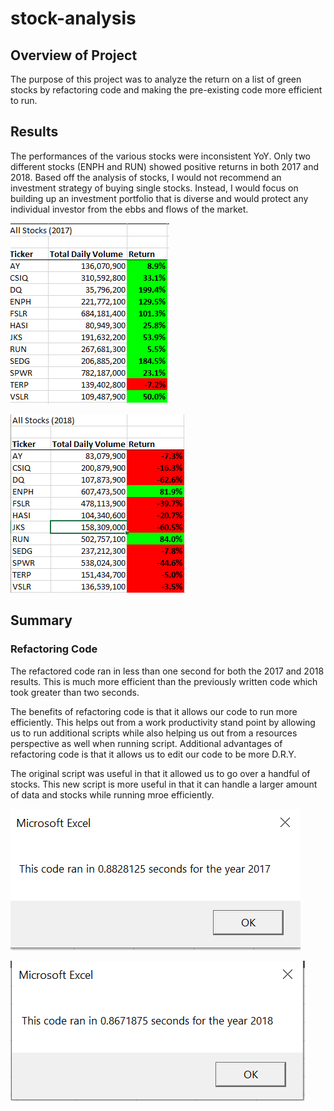 # stock-analysis

## Overview of Project

The purpose of this project was to analyze the return on a list of green stocks by refactoring code and making the pre-existing code more efficient to run. 

## Results
The performances of the various stocks were inconsistent YoY. Only two different stocks (ENPH and RUN) showed positive returns in both 2017 and 2018. Based off the analysis of stocks, I would not recommend an investment strategy of buying single stocks. Instead, I would focus on building up an investment portfolio that is diverse and would protect any individual investor from the ebbs and flows of the market. 


![All_Stocks_2017.PNG](https://github.com/griswld2/stock-analysis/blob/main/Resources/All_Stocks_2017.PNG)


![All_Stocks_2018.PNG](https://github.com/griswld2/stock-analysis/blob/main/Resources/All_Stocks_2018.PNG)

## Summary

### Refactoring Code
The refactored code ran in less than one second for both the 2017 and 2018 results. This is much more efficient than the previously written code which took greater than two seconds. 

The benefits of refactoring code is that it allows our code to run more efficiently. This helps out from a work productivity stand point by allowing us to run additional scripts while also helping us out from a resources perspective as well when running script. Additional advantages of refactoring code is that it allows us to edit our code to be more D.R.Y. 

The original script was useful in that it allowed us to go over a handful of stocks. This new script is more useful in that it can handle a larger amount of data and stocks while running mroe efficiently. 

![VBA_Challenge_2017.PNG](https://github.com/griswld2/stock-analysis/blob/main/Resources/VBA_Challenge_2017.PNG)


![VBA_Challenge_2018.PNG](https://github.com/griswld2/stock-analysis/blob/main/Resources/VBA_Challenge_2018.PNG)
